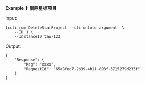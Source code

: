 **Example 1: 删除星标项目**



Input: 

```
tccli rum DeleteStarProject --cli-unfold-argument  \
    --ID 1 \
    --InstanceID taw-123
```

Output: 
```
{
    "Response": {
        "Msg": "xxxx",
        "RequestId": "65a8fec7-2b39-4b11-893f-3715279d235f"
    }
}
```

